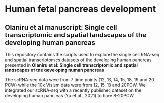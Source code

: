 # Human fetal pancreas development
## Olaniru et al manuscript: Single cell transcriptomic and spatial landscapes of the developing human pancreas

This repository contains the scripts used to explore the single cell RNA-seq and spatial transcriptomics datasets of the developing human pancreas presented in **Olaniru et al: Single cell transcriptomic and spatial landscapes of the developing human pancreas** 

The scRNA-seq data were from 7 time points (12, 13, 14, 15, 18, 19 and 20 PCW) while the 10x Visium data were from 12, 15, 18 and 20PCW. 
We integrated our scRNA-seq with a recently published dataset on the developing human pancreas (Yu et al., 2021) to have 8-20PCW. 
